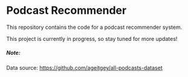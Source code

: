 # Podcast Recommender

This repository contains the code for a podcast recommender system.

This project is currently in progress, so stay tuned for more updates!

##### Note:
Data source: https://github.com/ageitgey/all-podcasts-dataset
